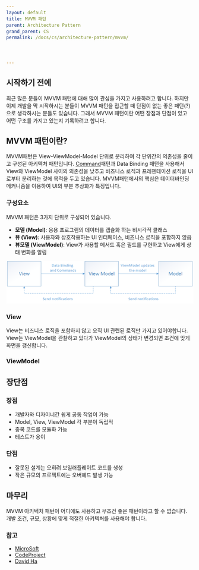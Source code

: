 ```yaml
---
layout: default
title: MVVM 패턴
parent: Architecture Pattern
grand_parent: CS
permalink: /docs/cs/architecture-pattern/mvvm/



---
```


## 시작하기 전에

최근 많은 분들이 MVVM 패턴에 대해 많이 관심을 가지고 사용하려고 합니다. 하지만 이제 개발을 막 시작하시는 분들이 MVVM 패턴을 접근할 때 단점이 없는 좋은 패턴(?)으로 생각하시는 분들도 있습니다. 그래서 MVVM 패턴이란 어떤 장점과 단점이 있고 어떤 구조를 가지고 있는지 기록하려고 합니다.

## MVVM 패턴이란?

MVVM패턴은 View-ViewModel-Model 단위로 분리하여 각 단위간의 의존성을 줄이고 구성된 아키텍처 패턴입니다. [Command](https://kennethss.github.io/docs/design-pattern/command-pattern/)패턴과 Data Binding 패턴을 사용해서 View와 ViewModel 사이의 의존성을 낮추고 비즈니스 로직과 프레젠테이션 로직을 UI로부터 분리하는 것에 목적을 두고 있습니다. MVVM패턴에서의 핵심은 데이터바인딩 메커니즘을 이용하여 UI의 부분 추상화가 특징입니다.



### 구성요소

MVVM 패턴은 3가지 단위로 구성되어 있습니다.

- **모델 (Model)**: 응용 프로그램의 데이터를 캡슐화 하는 비시각적 클래스
- **뷰 (View)**: 사용자와 상호작용하는 UI 인터페이스, 비즈니스 로직을 포함하지 않음
- **뷰모델 (ViewModel)**: View가 사용할 메서드 혹은 필드를 구현하고 View에게 상태 변화를 알림

![mvvm](/assets/images/mvvm.png)



### View

View는 비즈니스 로직을 포함하지 않고 오직 UI 관련된 로직만 가지고 있어야합니다. View는 ViewModel을 관찰하고 있다가 ViewModel의 상태가 변경되면 조건에 맞게 화면을 갱신합니다.

### ViewModel



## 장단점

### 장점

- 개발자와 디자이너간 쉽게 공동 작업이 가능
- Model, View, ViewModel 각 부분이 독립적
- 중복 코드를 모듈화 가능
- 테스트가 용이

### 단점

- 잘못된 설계는 오히려 보일러플레이트 코드를 생성
- 작은 규모의 프로젝트에는 오버헤드 발생 가능



## 마무리

MVVM 아키텍처 패턴이 어디에도 사용하고 무조건 좋은 패턴이라고 할 수 없습니다. 개발 조건, 규모, 상황에 맞게 적절한 아키텍처를 사용해야 합니다. 



### 참고

- [MicroSoft](https://docs.microsoft.com/ko-kr/xamarin/xamarin-forms/enterprise-application-patterns/mvvm)
- [CodeProject](https://www.codeproject.com/Articles/221585/Step-By-Step-Guide-To-MVVM)
- [David Ha](https://dhha22.github.io/android/2018/02/07/Model-View-ViewModel.html)

